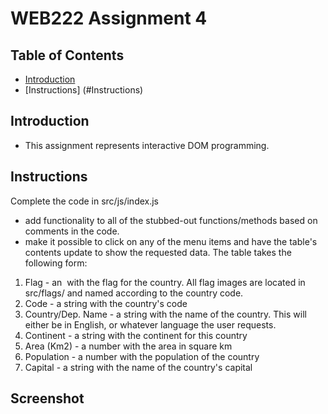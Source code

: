 # WEB222 Assignment 4

## Table of Contents
- [Introduction](#Introduction)
- [Instructions] (#Instructions)

## Introduction
- This assignment represents interactive DOM programming.

## Instructions
Complete the code in src/js/index.js
- add functionality to all of the stubbed-out functions/methods based on comments in the code. 
- make it possible to click on any of the menu items and have the table's contents update to show the requested data. 
   The table takes the following form:
1. Flag - an <img> with the flag for the country. All flag images are located in src/flags/ and named according to the country code.
2. Code - a string with the country's code
3. Country/Dep. Name - a string with the name of the country. This will either be in English, or whatever language the user requests.
4. Continent - a string with the continent for this country
5. Area (Km2) - a number with the area in square km
6. Population - a number with the population of the country
7. Capital - a string with the name of the country's capital

## Screenshot
